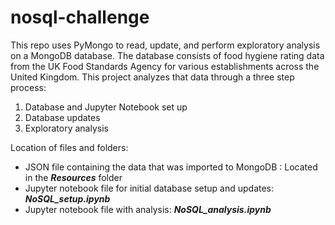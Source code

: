 # nosql-challenge
This repo uses PyMongo to read, update, and perform exploratory analysis on a MongoDB database. The database consists of food hygiene rating data from the UK Food Standards Agency for various establishments across the United Kingdom. This project analyzes that data through a three step process:
1. Database and Jupyter Notebook set up
2. Database updates
3. Exploratory analysis

Location of files and folders:
- JSON file containing the data that was imported to MongoDB : Located in the ***Resources*** folder
- Jupyter notebook file for initial database setup and updates: ***NoSQL_setup.ipynb***
- Jupyter notebook file with analysis: ***NoSQL_analysis.ipynb***
